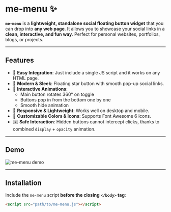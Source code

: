 # me-menu ✨

**`me-menu`** is a **lightweight, standalone social floating button widget** that you can drop into **any web page**. It allows you to showcase your social links in a **clean, interactive, and fun way**. Perfect for personal websites, portfolios, blogs, or projects.

---

## Features

- 🚀 **Easy Integration**: Just include a single JS script and it works on any HTML page.  
- 🎨 **Modern & Sleek**: Floating star button with smooth pop-up social links.  
- 🔄 **Interactive Animations**:  
  - Main button rotates 360° on toggle  
  - Buttons pop in from the bottom one by one  
  - Smooth hide animation  
- 📱 **Responsive & Lightweight**: Works well on desktop and mobile.  
- 🌈 **Customizable Colors & Icons**: Supports Font Awesome 6 icons.  
- ✉️ **Safe Interaction**: Hidden buttons cannot intercept clicks, thanks to combined `display` + `opacity` animation.  

---

## Demo

![me-menu demo](https://i.ibb.co/PvTHFbTs/me-menu-demo.gif "me-menu in action")

---

## Installation

Include the `me-menu` script **before the closing `</body>` tag**:

```html
<script src="path/to/me-menu.js"></script>
